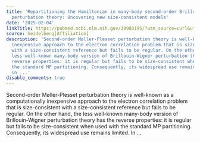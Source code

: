 ```yaml
---
title: 'Repartitioning the Hamiltonian in many-body second-order Brillouin-Wigner
  perturbation theory: Uncovering new size-consistent models'
date: '2025-02-04'
linkTitle: https://pubmed.ncbi.nlm.nih.gov/39903195/?utm_source=curl&utm_medium=rss&utm_campaign=pubmed-2&utm_content=1FakS-2QOkCT8HsMOQP1bCRQ4YzyumYOmxmF0moLsQ3dFB1E9V&fc=20220326224207&ff=20250204170852&v=2.18.0.post9+e462414
source: heidelberg[Affiliation]
description: 'Second-order Møller-Plesset perturbation theory is well-known as a computationally
  inexpensive approach to the electron correlation problem that is size-consistent
  with a size-consistent reference but fails to be regular. On the other hand, the
  less well-known many-body version of Brillouin-Wigner perturbation theory has the
  reverse properties: it is regular but fails to be size-consistent when used with
  the standard MP partitioning. Consequently, its widespread use remains limited.
  In ...'
disable_comments: true
---
```

Second-order Møller-Plesset perturbation theory is well-known as a computationally inexpensive approach to the electron correlation problem that is size-consistent with a size-consistent reference but fails to be regular. On the other hand, the less well-known many-body version of Brillouin-Wigner perturbation theory has the reverse properties: it is regular but fails to be size-consistent when used with the standard MP partitioning. Consequently, its widespread use remains limited. In ...